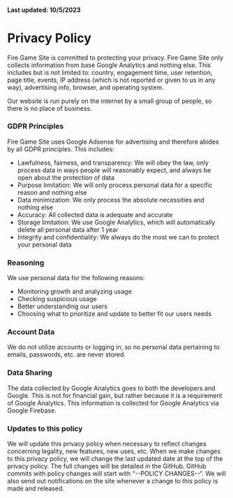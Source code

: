 #### Last updated: 10/5/2023

# Privacy Policy

Fire Game Site is committed to protecting your privacy. Fire Game Site only collects information from base Google Analytics and nothing else. This includes but is not limited to: country, engagement time, user retention, page title, events, IP address (which is not reported or given to us in any way), advertising info, browser, and operating system.

Our website is run purely on the internet by a small group of people, so there is no place of business.

### GDPR Principles
Fire Game Site uses Google Adsense for advertising and therefore abides by all GDPR principles. This includes:
* Lawfulness, fairness, and transparency: We will obey the law, only process data in ways people will reasonably expect, and always be open about the protection of data
* Purpose limitation: We will only process personal data for a specific reason and nothing else
* Data minimization: We only process the absolute necessities and nothing else
* Accuracy: All collected data is adequate and accurate
* Storage limitation: We use Google Analytics, which will automatically delete all personal data after 1 year
* Integrity and confidentiality: We always do the most we can to protect your personal data

### Reasoning
We use personal data for the following reasons:
* Monitoring growth and analyzing usage
* Checking suspicious usage
* Better understanding our users
* Choosing what to prioritize and update to better fit our users needs

### Account Data
We do not utilize accounts or logging in, so no personal data pertaining to emails, passwords, etc. are never stored.

### Data Sharing
The data collected by Google Analytics goes to both the developers and Google. This is not for financial gain, but rather because it is a requirement of Google Analytics. This information is collected for Google Analytics via Google Firebase.

### Updates to this policy
We will update this privacy policy when necessary to reflect changes concerning legality, new features, new uses, etc. When we make changes to this privacy policy, we will change the last updated date at the top of the privacy policy. The full changes will be detailed in the GitHub. GitHub commits with policy changes will start with “--POLICY CHANGES--“. We will also send out notifications on the site whenever a change to this policy is made and released.
